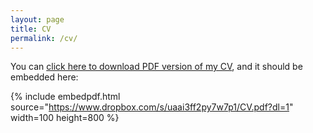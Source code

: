 ```yaml
---
layout: page
title: CV
permalink: /cv/
---
```


You can [click here to download PDF version of my CV](https://www.dropbox.com/s/uaai3ff2py7w7p1/CV.pdf?dl=1), and it should be embedded here:

{% include embedpdf.html source="https://www.dropbox.com/s/uaai3ff2py7w7p1/CV.pdf?dl=1" width=100 height=800 %}
